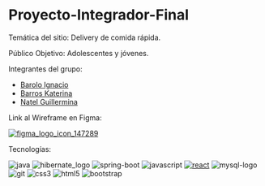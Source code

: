 # Proyecto-Integrador-Final

Temática del sitio: Delivery de comida rápida. 

Público Objetivo: Adolescentes y jóvenes.

Integrantes del grupo: 
- [Barolo Ignacio](https://github.com/IgnacioBarolo)
- [Barros Katerina](https://github.com/KaterinaBarros)
- [Natel Guillermina](https://github.com/guillenatel)

Link al Wireframe en Figma:

[![figma_logo_icon_147289](https://user-images.githubusercontent.com/103141811/225666687-4ce263e2-e8da-4f9f-8a75-2e4152ad2f35.svg)](https://www.figma.com/files/team/1217551669501424491/Metodologia?fuid=1217935974206768035)

Tecnologías:

![java](https://user-images.githubusercontent.com/103141811/225781658-5ed08f6c-0e3d-49b5-a67a-72db194b8f2a.png)
![hibernate_logo](https://user-images.githubusercontent.com/103141811/225782382-17012201-cce9-488d-9df8-78b6865f7b59.png)
![spring-boot](https://user-images.githubusercontent.com/103141811/225782217-3370bdd9-bc70-4faa-a275-3b67c16e715c.png)
![javascript](https://user-images.githubusercontent.com/103141811/225782241-0c9fde9a-d28e-480d-aba5-a7a1039cd437.png)
[![react](https://user-images.githubusercontent.com/103141811/225781326-385f1423-29fc-44bf-88d4-7c2e5929f603.png)](https://es.reactjs.org/)
![mysql-logo](https://user-images.githubusercontent.com/103141811/225782437-9acd133a-489e-4272-83a8-d2c2d494e33b.png)
![git](https://user-images.githubusercontent.com/103141811/225782811-b35f8287-d128-4cdf-9788-8c61d9732eb1.png)
![css3](https://user-images.githubusercontent.com/103141811/225782815-b7f4b990-f8da-4cce-9c7d-a72750ad2e2e.png)
![html5](https://user-images.githubusercontent.com/103141811/225786922-0b2564c9-6abf-400c-b219-fb5ab358ba9b.png)
![bootstrap](https://user-images.githubusercontent.com/103141811/225787186-90800b29-d0c3-4001-ad40-f9ebeaa8fa64.png)
